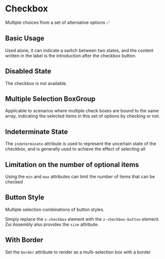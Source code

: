 # Checkbox

Multiple choices from a set of alternative options ✅

## Basic Usage

Used alone, it can indicate a switch between two states, and the content written in the label is the introduction after the checkbox button.

<demo src="./checkbox/checkbox-base.vue" desc="Define the v-model binding variable in the el checkbox element. In a single checkbox, the default value of the binding variable will be Boolean. If true is selected, how to set the true label and false label attributes so that the variables bound to the v-model will become their values."></demo>

## Disabled State

The checkbox is not available.

<demo src="./checkbox/checkbox-disabled.vue" desc="Set the disabled property."></demo>

## Multiple Selection BoxGroup

Applicable to scenarios where multiple check boxes are bound to the same array, indicating the selected items in this set of options by checking or not.

<demo src="./checkbox/checkbox-group.vue" desc="The checkbox group element can manage multiple checkboxes into a group, simply using the v-model to bind variables of type Array in the Group. The label attribute of the el checkbox is the value corresponding to the checkbox. If there is no content in the label, this attribute also serves as an introduction after the checkbox button. The label corresponds to the element values in the array. If a specified value exists, it is selected, otherwise it is not selected."></demo>

## Indeterminate State

The `indeterminate` attribute is used to represent the uncertain state of the checkbox, and is generally used to achieve the effect of selecting all

<demo src="./checkbox/checkbox-indeterminate.vue"></demo>

## Limitation on the number of optional items

Using the `min` and `max` attributes can limit the number of items that can be checked

<demo src="./checkbox/checkbox-min-max.vue"></demo>

## Button Style

Multiple selection combinations of button styles.

Simply replace the `z-checkbox` element with the `z-checkbox-button` element. Zui Assembly also provides the `size` attribute.

<demo src="./checkbox/checkbox-button.vue"></demo>

## With Border

Set the `border` attribute to render as a multi-selection box with a border

<demo src="./checkbox/checkbox-border.vue"></demo>
